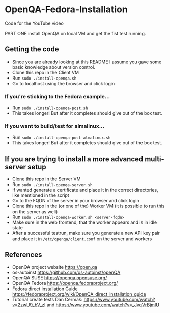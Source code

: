# OpenQA-Fedora-Installation

Code for the YouTube video

PART ONE install OpenQA on local VM and get the fist test running.

## Getting the code

- Since you are already looking at this README I assume you gave some basic knowledge about version control.
- Clone this repo in the Client VM
- Run `sudo ./install-openqa.sh`
- Go to localhost using the browser and click login

### If you're sticking to the Fedora example...

- Run `sudo ./install-openqa-post.sh`
- This takes longer! But after it completes should give out of the box test.

### If you want to build/test for almalinux...

- Run `sudo ./install-openqa-post-almalinux.sh`
- This takes longer! But after it completes should give out of the box test.

## If you are trying to install a more advanced multi-server setup

- Clone this repo in the Server VM
- Run `sudo ./install-openqa-server.sh`
- If wanted generate a certificate and place it in the correct directories, like mentioned in the script
- Go to the FQDN of the server in your browser and click login
- Clone this repo in the (or one of the) Worker VM (it is possible to run this on the server as well)
- Run `sudo ./install-openqa-worker.sh <server-fqdn>`
- Make sure in the web frontend, that the worker appears and is in idle state
- After a successful testrun, make sure you generate a new API key pair and place it in `/etc/openqa/client.conf` on the server and workers

## References

- OpenQA project website https://open.qa
- os-autoinst https://github.com/os-autoinst/openQA
- OpenQA SUSE https://openqa.opensuse.org/
- OpenQA Fedora https://openqa.fedoraproject.org/
- Fedora direct installation Guide https://fedoraproject.org/wiki/OpenQA_direct_installation_guide
- Tutorial create tests Dan Cermak: https://www.youtube.com/watch?v=2zwU9_bV_zI and https://www.youtube.com/watch?v=_JvqVrBjmIU
